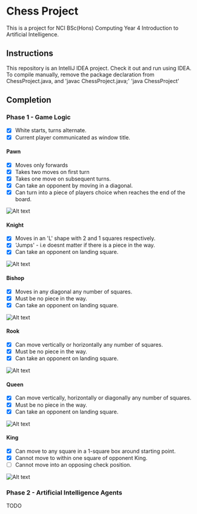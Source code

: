 # Chess Project  

This is a project for NCI BSc(Hons) Computing Year 4 Introduction to Artificial Intelligence.  

## Instructions
This repository is an IntelliJ IDEA project. Check it out and run using IDEA. To compile manually, remove the package declaration from ChessProject.java, and 'javac ChessProject.java;' 'java ChessProject'  

## Completion 
 
### Phase 1 - Game Logic

- [x] White starts, turns alternate.  
- [x] Current player communicated as window title.  

#### Pawn
- [x] Moves only forwards  
- [x] Takes two moves on first turn    
- [x] Takes one move on subsequent turns.    
- [x] Can take an opponent by moving in a diagonal.  
- [x] Can turn into a piece of players choice when reaches the end of the board.  

![Alt text](images/pawn.gif?raw=true "Pawn Movement")

#### Knight  
- [x] Moves in an 'L' shape with 2 and 1 squares respectively. 
- [x] 'Jumps' - i.e doesnt matter if there is a piece in the way.  
- [x] Can take an opponent on landing square.  

![Alt text](images/knight.gif?raw=true "Knight Movement")  

#### Bishop  
- [x] Moves in any diagonal any number of squares.  
- [x] Must be no piece in the way.  
- [x] Can take an opponent on landing square.  

![Alt text](images/bishop.gif?raw=true "Bishop Movement")  

#### Rook  
- [x] Can move vertically or horizontally any number of squares. 
- [x] Must be no piece in the way.  
- [x] Can take an opponent on landing square.  

![Alt text](images/rook.gif?raw=true "Rook Movement") 

#### Queen  
- [x] Can move vertically, horizontally or diagonally any number of squares.  
- [x] Must be no piece in the way. 
- [x] Can take an opponent on landing square.  

![Alt text](images/queen.gif?raw=true "Queen Movement") 

#### King  
- [x] Can move to any square in a 1-square box around starting point.  
- [x] Cannot move to within one square of opponent King.  
- [ ] Cannot move into an opposing check position. 

![Alt text](images/king.gif?raw=true "King Movement") 

### Phase 2 - Artificial Intelligence Agents  
TODO

